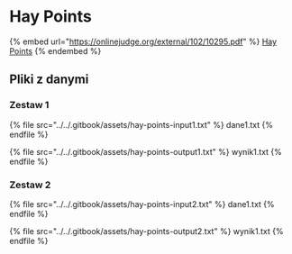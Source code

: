 # Hay Points

{% embed url="https://onlinejudge.org/external/102/10295.pdf" %}
[Hay Points](http://onlinejudge.org/index.php?option=com_onlinejudge&Itemid=8&category=24&page=show_problem&problem=1236)
{% endembed %}

## Pliki z danymi

### Zestaw 1

{% file src="../../.gitbook/assets/hay-points-input1.txt" %}
dane1.txt
{% endfile %}

{% file src="../../.gitbook/assets/hay-points-output1.txt" %}
wynik1.txt
{% endfile %}

### Zestaw 2

{% file src="../../.gitbook/assets/hay-points-input2.txt" %}
dane1.txt
{% endfile %}

{% file src="../../.gitbook/assets/hay-points-output2.txt" %}
wynik1.txt
{% endfile %}
